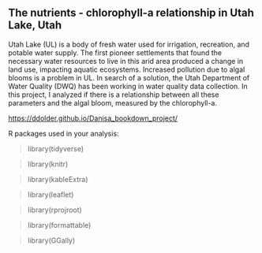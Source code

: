 ## The nutrients - chlorophyll-a relationship in Utah Lake, Utah

Utah Lake (UL) is a body of fresh water used for irrigation, recreation, and potable water supply. The first pioneer settlements that found the necessary water resources to live in this arid area produced a change in land use, impacting aquatic ecosystems. Increased pollution due to algal blooms is a problem in UL. In search of a solution, the Utah Department of Water Quality (DWQ) has been working in water quality data collection. In this project, I analyzed if there is a relationship between all these parameters and the algal bloom, measured by the chlorophyll-a.

https://ddolder.github.io/Danisa_bookdown_project/

R packages used in your analysis:

>library(tidyverse)

>library(knitr)

>library(kableExtra)

>library(leaflet)

>library(rprojroot)

>library(formattable)

>library(GGally)